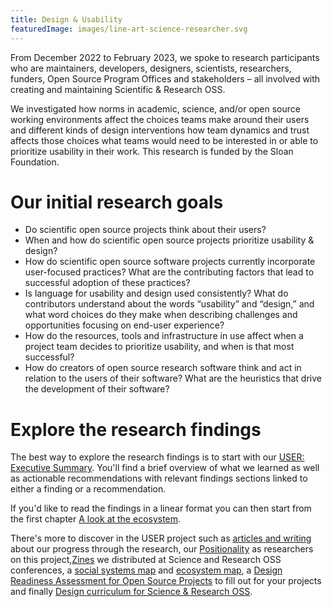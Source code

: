 ```yaml
---
title: Design & Usability
featuredImage: images/line-art-science-researcher.svg
---
```

From December 2022 to February 2023, we spoke to research participants who are maintainers, developers, designers, scientists, researchers, funders, Open Source Program Offices and stakeholders – all involved with creating and maintaining Scientific & Research OSS.

We investigated how norms in academic, science, and/or open source working environments affect the choices teams make around their users and different kinds of design interventions how team dynamics and trust affects those choices what teams would need to be interested in or able to prioritize usability in their work. This research is funded by the Sloan Foundation.

# Our initial research goals

- Do scientific open source projects think about their users?
- When and how do scientific open source projects prioritize usability & design?
- How do scientific open source software projects currently incorporate user-focused practices? What are the contributing factors that lead to successful adoption of these practices?
- Is language for usability and design used consistently? What do contributors understand about the words “usability” and “design,” and what word choices do they make when describing challenges and opportunities focusing on end-user experience?
- How do the resources, tools and infrastructure in use affect when a project team decides to prioritize usability, and when is that most successful?
- How do creators of open source research software think and act in relation to the users of their software? What are the heuristics that drive the development of their software?

# Explore the research findings

The best way to explore the research findings is to start with our [USER: Executive Summary](https://user-project.superbloom.design/findings/summary/). You'll find a brief overview of what we learned as well as actionable recommendations with relevant findings sections linked to either a finding or a recommendation.

If you'd like to read the findings in a linear format you can then start from the first chapter [A look at the ecosystem](https://user-project.superbloom.design/part-1-the-state-of-sross/look-at-ecosystem/).

There's more to discover in the USER project such as [articles and writing](https://user-project.superbloom.design/about/project-journey/) about our progress through the research, our [Positionality](https://user-project.superbloom.design/about/positionality/) as researchers on this project,[Zines](https://user-project.superbloom.design/about/zines/) we distributed at Science and Research OSS conferences, a [social systems map](https://user-project.superbloom.design/about/social-systems-map/) and [ecosystem map](https://user-project.superbloom.design/about/ecosystem-map/), a [Design Readiness Assessment for Open Source Projects](https://user-project.superbloom.design/about/rubric/) to fill out for your projects and finally [Design curriculum for Science & Research OSS](https://user-project.superbloom.design/about/design-curriculum/).
